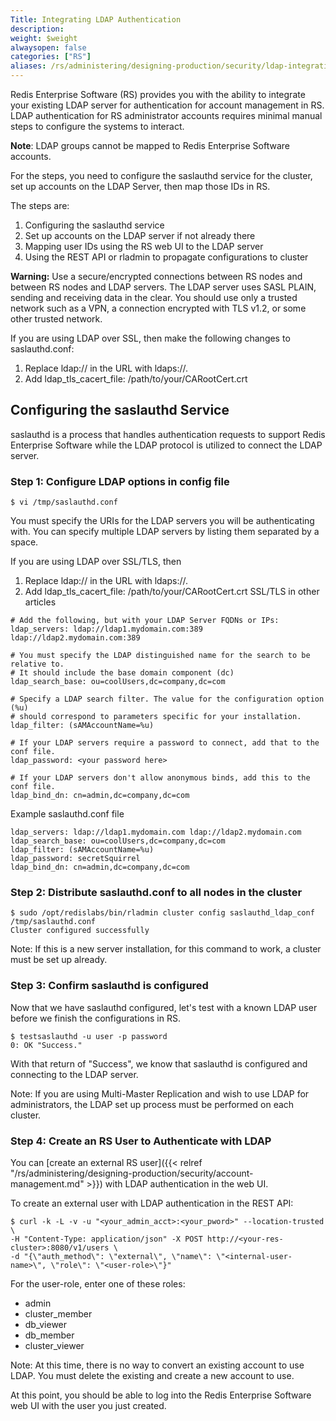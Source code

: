 ```yaml
---
Title: Integrating LDAP Authentication
description: 
weight: $weight
alwaysopen: false
categories: ["RS"]
aliases: /rs/administering/designing-production/security/ldap-integration/
---
```

Redis Enterprise Software (RS) provides you with the ability to
integrate your existing LDAP server for authentication for account
management in RS. LDAP authentication for RS administrator accounts
requires minimal manual steps to configure the systems to interact.

**Note**: LDAP groups cannot be mapped to Redis Enterprise Software
accounts.

For the steps, you need to configure the saslauthd service for the
cluster, set up accounts on the LDAP Server, then map those IDs in RS.

The steps are:

1. Configuring the saslauthd service
1. Set up accounts on the LDAP server if not already there
1. Mapping user IDs using the RS web UI to the LDAP server
1. Using the REST API or rladmin to propagate configurations to cluster

**Warning:** Use a secure/encrypted connections between RS nodes and
between RS nodes and LDAP servers. The LDAP server uses SASL PLAIN,
sending and receiving data in the clear. You should use only a trusted
network such as a VPN, a connection encrypted with TLS v1.2, or some
other trusted network.

If you are using LDAP over SSL, then make the following changes to saslauthd.conf:

1. Replace ldap:// in the URL with ldaps://.
2. Add ldap_tls_cacert_file: /path/to/your/CARootCert.crt 

## Configuring the saslauthd Service

saslauthd is a process that handles authentication requests to support
Redis Enterprise Software while the LDAP protocol is utilized to connect
the LDAP server.

### Step 1: Configure LDAP options in config file

```src
$ vi /tmp/saslauthd.conf
```

You must specify the URIs for the LDAP servers you will be
authenticating with. You can specify multiple LDAP servers by listing
them separated by a space. 

If you are using LDAP over SSL/TLS, then 
1. Replace ldap:// in the URL with ldaps://.
2. Add ldap_tls_cacert_file: /path/to/your/CARootCert.crt 
 SSL/TLS in other articles

```src
# Add the following, but with your LDAP Server FQDNs or IPs:
ldap_servers: ldap://ldap1.mydomain.com:389 ldap://ldap2.mydomain.com:389

# You must specify the LDAP distinguished name for the search to be relative to.
# It should include the base domain component (dc)
ldap_search_base: ou=coolUsers,dc=company,dc=com

# Specify a LDAP search filter. The value for the configuration option (%u)
# should correspond to parameters specific for your installation.
ldap_filter: (sAMAccountName=%u)

# If your LDAP servers require a password to connect, add that to the conf file.
ldap_password: <your password here>

# If your LDAP servers don't allow anonymous binds, add this to the conf file.
ldap_bind_dn: cn=admin,dc=company,dc=com
```

Example saslauthd.conf file

```src
ldap_servers: ldap://ldap1.mydomain.com ldap://ldap2.mydomain.com
ldap_search_base: ou=coolUsers,dc=company,dc=com
ldap_filter: (sAMAccountName=%u)
ldap_password: secretSquirrel
ldap_bind_dn: cn=admin,dc=company,dc=com
```

### Step 2: Distribute saslauthd.conf to all nodes in the cluster

```src
$ sudo /opt/redislabs/bin/rladmin cluster config saslauthd_ldap_conf /tmp/saslauthd.conf
Cluster configured successfully
```

Note: If this is a new server installation, for this command to work, a
cluster must be set up already.

### Step 3: Confirm saslauthd is configured

Now that we have saslauthd configured, let's test with a known LDAP user
before we finish the configurations in RS.

```src
$ testsaslauthd -u user -p password
0: OK "Success."
```

With that return of "Success", we know that saslauthd is configured and
connecting to the LDAP server.

Note: If you are using Multi-Master Replication and wish to use LDAP for
administrators, the LDAP set up process must be performed on each
cluster.

### Step 4: Create an RS User to Authenticate with LDAP

You can [create an external RS user]({{< relref "/rs/administering/designing-production/security/account-management.md" >}})
with LDAP authentication in the web UI.

To create an external user with LDAP authentication in the REST API:

```src
$ curl -k -L -v -u "<your_admin_acct>:<your_pword>" --location-trusted \
-H "Content-Type: application/json" -X POST http://<your-res-cluster>:8080/v1/users \
-d "{\"auth_method\": \"external\", \"name\": \"<internal-user-name>\", \"role\": \"<user-role>\"}"
```

For the user-role, enter one of these roles:

- admin
- cluster_member
- db_viewer
- db_member
- cluster_viewer

Note: At this time, there is no way to convert an existing account to
use LDAP. You must delete the existing and create a new account to use.

At this point, you should be able to log into the Redis Enterprise
Software web UI with the user you just created.
